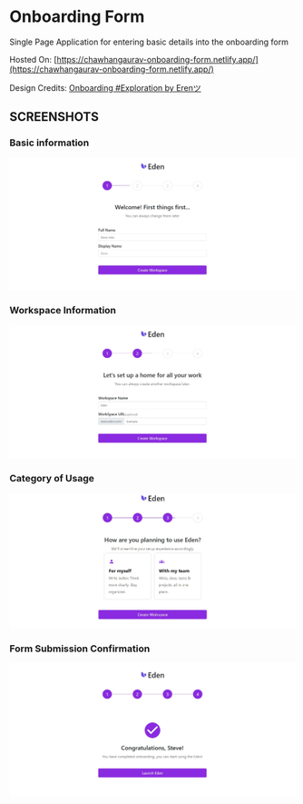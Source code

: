 # Onboarding Form

   Single Page Application for entering basic details into the onboarding form
   
   Hosted On:  [https://chawhangaurav-onboarding-form.netlify.app/](https://chawhangaurav-onboarding-form.netlify.app/)
   
   Design Credits: [Onboarding #Exploration by Erenツ](https://dribbble.com/shots/15669113-Onboarding-Exploration/attachments/7464148?mode=media)

## SCREENSHOTS

### Basic information
![Basic Info](https://github.com/chawhangaurav10/Onboarding/blob/main/Screenshots/basicInfo.jpg?raw=true)


### Workspace Information
![WorkSpacet](https://github.com/chawhangaurav10/Onboarding/blob/main/Screenshots/WorkSpaceInfo.jpg?raw=true)


### Category of Usage
![Category](https://github.com/chawhangaurav10/Onboarding/blob/main/Screenshots/Usage.jpg?raw=true)


### Form Submission Confirmation
![Submission](https://github.com/chawhangaurav10/Onboarding/blob/main/Screenshots/Submitted.jpg?raw=true)
